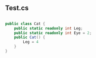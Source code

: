 ## Test.cs

```csharp

public class Cat {
    public static readonly int Leg;
    public static readonly int Eye = 2;
    public Cat() {
        Leg = 4
    }
}
```